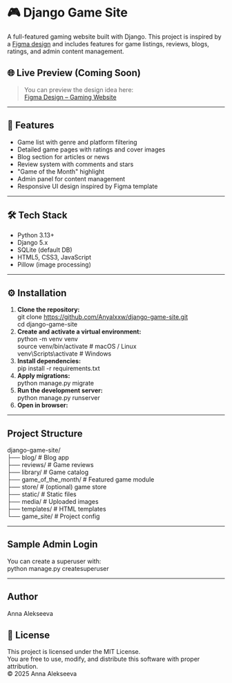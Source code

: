 # 🎮 Django Game Site

A full-featured gaming website built with Django. This project is inspired by a [Figma design](https://www.figma.com/design/KMmztaxSQD4N8VhxIadSid/Gaming-Website-Design--Community-?node-id=0-1&p=f&t=hhBspBCSBIHh1TBA-0) and includes features for game listings, reviews, blogs, ratings, and admin content management.

## 🌐 Live Preview (Coming Soon)

> You can preview the design idea here:  
[Figma Design – Gaming Website](https://www.figma.com/design/KMmztaxSQD4N8VhxIadSid/Gaming-Website-Design--Community-?node-id=0-1&p=f&t=hhBspBCSBIHh1TBA-0)

---

## 🚀 Features

- Game list with genre and platform filtering
- Detailed game pages with ratings and cover images
- Blog section for articles or news
- Review system with comments and stars
- "Game of the Month" highlight
- Admin panel for content management
- Responsive UI design inspired by Figma template

---

## 🛠 Tech Stack

- Python 3.13+
- Django 5.x
- SQLite (default DB)
- HTML5, CSS3, JavaScript
- Pillow (image processing)

---

## ⚙️ Installation

1. **Clone the repository:** <br/>
  git clone https://github.com/Anyalxxw/django-game-site.git <br/>
  cd django-game-site <br/>
2. **Create and activate a virtual environment:** <br/>
  python -m venv venv <br/>
  source venv/bin/activate    # macOS / Linux <br/>
  venv\Scripts\activate       # Windows <br/>
3. **Install dependencies:** <br/>
  pip install -r requirements.txt<br/>
4. **Apply migrations:** <br/>
   python manage.py migrate<br/>
5. **Run the development server:** <br/>
   python manage.py runserver<br/>
6. **Open in browser:**

---

## Project Structure
  django-game-site/<br/>
  ├── blog/                # Blog app<br/>
  ├── reviews/             # Game reviews<br/>
  ├── library/             # Game catalog<br/>
  ├── game_of_the_month/   # Featured game module<br/>
  ├── store/               # (optional) game store<br/>
  ├── static/              # Static files<br/>
  ├── media/               # Uploaded images<br/>
  ├── templates/           # HTML templates<br/>
  └── game_site/           # Project config<br/>

---

## Sample Admin Login
   You can create a superuser with:<br/>
   python manage.py createsuperuser<br/>

---

## Author

Anna Alekseeva

## 📝 License

This project is licensed under the MIT License.  
You are free to use, modify, and distribute this software with proper attribution.  
© 2025 Anna Alekseeva
